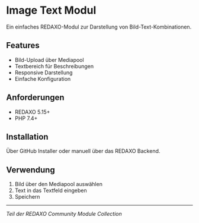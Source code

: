 # Image Text Modul

Ein einfaches REDAXO-Modul zur Darstellung von Bild-Text-Kombinationen.

## Features

- Bild-Upload über Mediapool
- Textbereich für Beschreibungen
- Responsive Darstellung
- Einfache Konfiguration

## Anforderungen

- REDAXO 5.15+
- PHP 7.4+

## Installation

Über GitHub Installer oder manuell über das REDAXO Backend.

## Verwendung

1. Bild über den Mediapool auswählen
2. Text in das Textfeld eingeben
3. Speichern

---

*Teil der REDAXO Community Module Collection*
